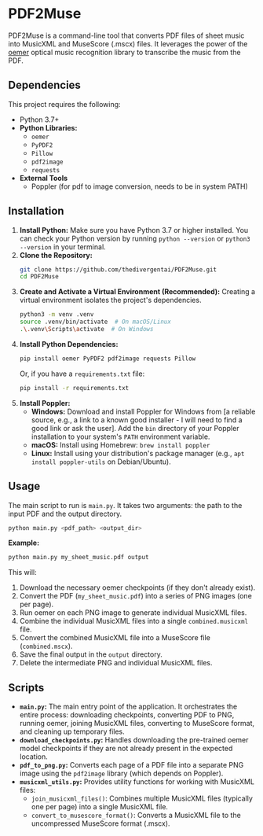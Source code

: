 # PDF2Muse

PDF2Muse is a command-line tool that converts PDF files of sheet music into MusicXML and MuseScore (.mscx) files. It leverages the power of the [oemer](https://github.com/BreezeWhite/oemer) optical music recognition library to transcribe the music from the PDF.

## Dependencies

This project requires the following:

*   Python 3.7+
*   **Python Libraries:**
    *   `oemer`
    *   `PyPDF2`
    *   `Pillow`
    *   `pdf2image`
    *   `requests`
*  **External Tools**
    *  Poppler (for pdf to image conversion, needs to be in system PATH)

## Installation

1.  **Install Python:** Make sure you have Python 3.7 or higher installed. You can check your Python version by running `python --version` or `python3 --version` in your terminal.
2.  **Clone the Repository:**
    ```bash
    git clone https://github.com/thedivergentai/PDF2Muse.git
    cd PDF2Muse
    ```
3.  **Create and Activate a Virtual Environment (Recommended):**
    Creating a virtual environment isolates the project's dependencies.
    ```bash
    python3 -m venv .venv
    source .venv/bin/activate  # On macOS/Linux
    .\.venv\Scripts\activate  # On Windows
    ```
4.  **Install Python Dependencies:**
    ```bash
    pip install oemer PyPDF2 pdf2image requests Pillow
    ```
    Or, if you have a `requirements.txt` file:
    ```bash
    pip install -r requirements.txt
    ```
5. **Install Poppler:**
    *   **Windows:** Download and install Poppler for Windows from [a reliable source, e.g., a link to a known good installer - I will need to find a good link or ask the user]. Add the `bin` directory of your Poppler installation to your system's `PATH` environment variable.
    *   **macOS:** Install using Homebrew: `brew install poppler`
    *   **Linux:** Install using your distribution's package manager (e.g., `apt install poppler-utils` on Debian/Ubuntu).

## Usage

The main script to run is `main.py`. It takes two arguments: the path to the input PDF and the output directory.

```bash
python main.py <pdf_path> <output_dir>
```

**Example:**

```bash
python main.py my_sheet_music.pdf output
```

This will:

1.  Download the necessary oemer checkpoints (if they don't already exist).
2.  Convert the PDF (`my_sheet_music.pdf`) into a series of PNG images (one per page).
3.  Run oemer on each PNG image to generate individual MusicXML files.
4.  Combine the individual MusicXML files into a single `combined.musicxml` file.
5.  Convert the combined MusicXML file into a MuseScore file (`combined.mscx`).
6. Save the final output in the `output` directory.
7. Delete the intermediate PNG and individual MusicXML files.

## Scripts

*   **`main.py`:** The main entry point of the application. It orchestrates the entire process: downloading checkpoints, converting PDF to PNG, running oemer, joining MusicXML files, converting to MuseScore format, and cleaning up temporary files.
*   **`download_checkpoints.py`:** Handles downloading the pre-trained oemer model checkpoints if they are not already present in the expected location.
*   **`pdf_to_png.py`:** Converts each page of a PDF file into a separate PNG image using the `pdf2image` library (which depends on Poppler).
*   **`musicxml_utils.py`:** Provides utility functions for working with MusicXML files:
    *   `join_musicxml_files()`: Combines multiple MusicXML files (typically one per page) into a single MusicXML file.
    *   `convert_to_musescore_format()`: Converts a MusicXML file to the uncompressed MuseScore format (.mscx).
